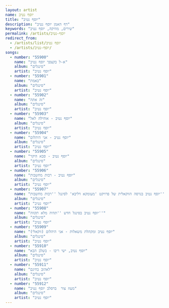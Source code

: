 ```yaml
---
layout: artist
name: יוסף נטיב
title: "יוסף נטיב"
description: "דף האמן יוסף נטיב"
keywords: "שירים, מוזיקה, יוסף נטיב"
permalink: /artists/יוסף-נטיב
redirect_from:
  - /artists/list/יוסף נטיב
  - /artists/יוסף-נטיב/
songs:
  - number: "55900"
    name: "א-ל בקצפך יוסף נטיב"
    album: "סינגלים"
    artist: "יוסף נטיב"
  - number: "55901"
    name: "באמת"
    album: "סינגלים"
    artist: "יוסף נטיב"
  - number: "55902"
    name: "זה אתה"
    album: "סינגלים"
    artist: "יוסף נטיב"
  - number: "55903"
    name: "יוסף נטיב - אוחילה לאל"
    album: "סינגלים"
    artist: "יוסף נטיב"
  - number: "55904"
    name: "יוסף נטיב - אני היהלום"
    album: "סינגלים"
    artist: "יוסף נטיב"
  - number: "55905"
    name: "יוסף נטיב - סבא היקר"
    album: "סינגלים"
    artist: "יוסף נטיב"
  - number: "55906"
    name: "יוסף נטיב - רבות מחשבות"
    album: "סינגלים"
    artist: "יוסף נטיב"
  - number: "55907"
    name: "יוסף נטיב בגרסה הווקאלית של פרויקט 'מעומקא דליבא' לסינגל ''רבות מחשבות''"
    album: "סינגלים"
    artist: "יוסף נטיב"
  - number: "55908"
    name: "יוסף נטיב בסינגל חדש ''תהיה מלא תקווה''"
    album: "סינגלים"
    artist: "יוסף נטיב"
  - number: "55909"
    name: "יוסף נטיב ומקהלת משאלות - אני היהלום (ווקאלי)"
    album: "סינגלים"
    artist: "יוסף נטיב"
  - number: "55910"
    name: "יוסף נטיב, ישי ריבו - בשלב הבא"
    album: "סינגלים"
    artist: "יוסף נטיב"
  - number: "55911"
    name: "לאהוב בחינם"
    album: "סינגלים"
    artist: "יוסף נטיב"
  - number: "55912"
    name: "מעוז צור  ברסלב יוסף נטיב"
    album: "סינגלים"
    artist: "יוסף נטיב"
---
```

